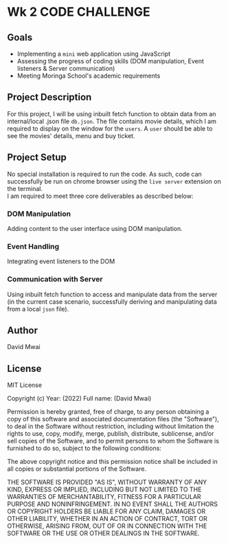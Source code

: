 # Wk 2 CODE CHALLENGE 
## Goals 
- Implementing a `mini` web application using JavaScript <br>
- Assessing the progress of coding skills (DOM manipulation, Event listeners & Server communication) <br>
- Meeting Moringa School's academic requirements 
## Project Description 
For this project, I will be using inbuilt fetch function to obtain data from an internal/local .json file `db.json`. The file contains movie details, which I am required to display on the window for the `users`. A `user` should be able to see the movies' details, menu and buy ticket. 
## Project Setup
No special installation is required to run the code. As such, code can successfully be run on chrome browser using the `live server` extension on the terminal. <br>
I am required to meet three core deliverables as described below: 
### DOM Manipulation 
Adding content to the user interface using DOM manipulation. 
### Event Handling 
Integrating event listeners to the DOM 
### Communication with Server 
Using inbuilt fetch function to access and manipulate data from the server (in the current case scenario, successfully deriving and manipulating data from a local `json` file). 
## Author 
David Mwai 
## License 

MIT License

Copyright (c) Year: (2022)    Full name: (David Mwai)

Permission is hereby granted, free of charge, to any person obtaining a copy of this software and associated documentation files (the "Software"), to deal in the Software without restriction, including without limitation the rights to use, copy, modify, merge, publish, distribute, sublicense, and/or sell copies of the Software, and to permit persons to whom the Software is furnished to do so, subject to the following conditions:

The above copyright notice and this permission notice shall be included in all copies or substantial portions of the Software.

THE SOFTWARE IS PROVIDED "AS IS", WITHOUT WARRANTY OF ANY KIND, EXPRESS OR IMPLIED, INCLUDING BUT NOT LIMITED TO THE WARRANTIES OF MERCHANTABILITY, FITNESS FOR A PARTICULAR PURPOSE AND NONINFRINGEMENT. IN NO EVENT SHALL THE AUTHORS OR COPYRIGHT HOLDERS BE LIABLE FOR ANY CLAIM, DAMAGES OR OTHER LIABILITY, WHETHER IN AN ACTION OF CONTRACT, TORT OR OTHERWISE, ARISING FROM, OUT OF OR IN CONNECTION WITH THE SOFTWARE OR THE USE OR OTHER DEALINGS IN THE SOFTWARE.
